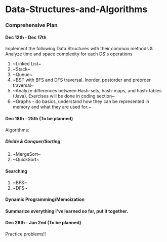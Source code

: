 # Data-Structures-and-Algorithms
### Comprehensive Plan

#### Dec 12th - Dec 17th

Implement the following Data Structures with their common methods &
Analyze time and space complexity for each DS's operations

1) ~Linked List~
2) ~Stack~
3) ~Queue~
4) ~BST with BFS and DFS traversal. Inorder, postorder and preorder traversal~
5) ~Analyze differences between Hash-sets, hash-maps, and hash-tables (Java).
   Exercises will be done in coding section~
6) ~Graphs - do basics, understand how they can be represented in memory and what
   they are used for.~

#### Dec 18th - 25th (To be planned)

Algorithms:

##### Divide & Conquer/Sorting
1. ~MergeSort~
2. ~QuickSort~

#### Searching
1. ~BFS~
2. ~DFS~

#### Dynamic Programming/Memoization

#### Summarize everything I've learned so far, put it together.

#### Dec 26th - Jan 2nd (To be planned)

Practice problems!!
